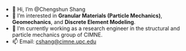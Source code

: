 - 👋 Hi, I’m @Chengshun Shang
- 👀 I’m interested in **Granular Materials (Particle Mechanics)**, **Geomechanics**, and **Discrete Element Modeling**.
- 🌱 I’m currently working as a research engineer in the structural and particle mechanics group of CIMNE.
- 📫 Email: cshang@cimne.upc.edu

<!---
ChengshunShang1996/ChengshunShang1996 is a ✨ special ✨ repository because its `README.md` (this file) appears on your GitHub profile.
You can click the Preview link to take a look at your changes.
- 💞️ I’m looking to collaborate on DEM and AI-based modeling.
--->

<!---
<a href="https://github.com/ChengshunShang1996">
 <img align="center" src="https://github-readme-stats.vercel.app/api?username=ChengshunShang1996&show_icons=true&theme=white&line_height=30" alt="Chengshun's github stats"/>
</a>
--->


